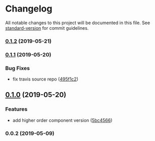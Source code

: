 # Changelog

All notable changes to this project will be documented in this file. See [standard-version](https://github.com/conventional-changelog/standard-version) for commit guidelines.

### [0.1.2](https://github.com/mariosant/react-cond/compare/v0.1.1...v0.1.2) (2019-05-21)



### [0.1.1](https://github.com/mariosant/react-cond/compare/v0.1.0...v0.1.1) (2019-05-20)


### Bug Fixes

* fix travis source repo ([495f1c2](https://github.com/mariosant/react-cond/commit/495f1c2))



## [0.1.0](https://github.com/mariosant/react-cond/compare/v0.0.2...v0.1.0) (2019-05-20)


### Features

* add higher order component version ([5bc4566](https://github.com/mariosant/react-cond/commit/5bc4566))



### 0.0.2 (2019-05-09)
